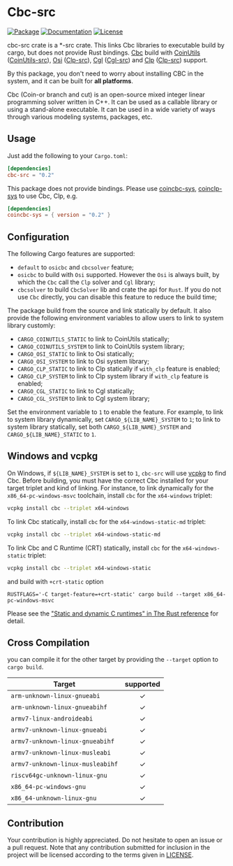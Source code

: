 # Cbc-src

[![Package][package-img]][package-url] [![Documentation][documentation-img]][documentation-url] [![License][license-img]][license-url]

cbc-src crate is a *-src crate. This links Cbc libraries to executable build by cargo, but does not provide Rust bindings. [Cbc] build with [CoinUtils] ([CoinUtils-src]), [Osi] ([Clp-src]), [Cgl] ([Cgl-src]) and [Clp] ([Clp-src]) support.

By this package, you don't need to worry about installing CBC in the system, and it can be built for **all platforms**.

Cbc (Coin-or branch and cut) is an open-source mixed integer linear programming solver written in C++. It can be used as a callable library or using a stand-alone executable. It can be used in a wide variety of ways through various modeling systems, packages, etc.

## Usage
Just add the following to your `Cargo.toml`:

```toml
[dependencies]
cbc-src = "0.2"
```

This package does not provide bindings. Please use [coincbc-sys], [coinclp-sys] to use Cbc, Clp, e.g.

```toml
[dependencies]
coincbc-sys = { version = "0.2" }
```

## Configuration

The following Cargo features are supported:

* `default` to `osicbc` and `cbcsolver` feature;
* `osicbc` to build with `Osi` supported. However the `Osi` is always built, by which the `Cbc` call the `Clp` solver and `Cgl` library;
* `cbcsolver` to build `CbcSolver` lib and crate the api for `Rust`. If you do not use `Cbc` directly, you can disable this feature to reduce the build time;

The package build from the source and link statically by default. It also provide the following environment variables to allow users to link to system library customly:

* `CARGO_COINUTILS_STATIC` to link to CoinUtils statically;
* `CARGO_COINUTILS_SYSTEM` to link to CoinUtils system library;
* `CARGO_OSI_STATIC` to link to Osi statically;
* `CARGO_OSI_SYSTEM` to link to Osi system library;
* `CARGO_CLP_STATIC` to link to Clp statically if `with_clp` feature is enabled;
* `CARGO_CLP_SYSTEM` to link to Clp system library if `with_clp` feature is enabled;
* `CARGO_CGL_STATIC` to link to Cgl statically;
* `CARGO_CGL_SYSTEM` to link to Cgl system library;

Set the environment variable to `1` to enable the feature. For example, to link to system library dynamically, set `CARGO_${LIB_NAME}_SYSTEM` to `1`; to link to system library statically, set both `CARGO_${LIB_NAME}_SYSTEM` and `CARGO_${LIB_NAME}_STATIC` to `1`.

## Windows and vcpkg

On Windows, if `${LIB_NAME}_SYSTEM` is set to `1`, `cbc-src` will use 
[vcpkg] to find Cbc. Before building, you must have the correct Cbc 
installed for your target triplet and kind of linking. For instance,
to link dynamically for the `x86_64-pc-windows-msvc` toolchain, install
 `cbc` for the `x64-windows` triplet:

```sh
vcpkg install cbc --triplet x64-windows
```

To link Cbc statically, install `cbc` for the `x64-windows-static-md` triplet:

```sh
vcpkg install cbc --triplet x64-windows-static-md
```

To link Cbc and C Runtime (CRT) statically, install `cbc` for the `x64-windows-static` triplet:

```sh
vcpkg install cbc --triplet x64-windows-static
```

and build with `+crt-static` option

```
RUSTFLAGS='-C target-feature=+crt-static' cargo build --target x86_64-pc-windows-msvc
```

Please see the ["Static and dynamic C runtimes" in The Rust reference](https://doc.rust-lang.org/reference/linkage.html#static-and-dynamic-c-runtimes) for detail.

## Cross Compilation

you can compile it for the other target by providing the `--target` option to 
`cargo build`. 


| Target                               |  supported  |
|--------------------------------------|:-----------:|
| `arm-unknown-linux-gnueabi`          | ✓   |
| `arm-unknown-linux-gnueabihf`        | ✓   |
| `armv7-linux-androideabi`            | ✓   |
| `armv7-unknown-linux-gnueabi`        | ✓   |
| `armv7-unknown-linux-gnueabihf`      | ✓   |
| `armv7-unknown-linux-musleabi`       | ✓   |
| `armv7-unknown-linux-musleabihf`     | ✓   |
| `riscv64gc-unknown-linux-gnu`        | ✓   |
| `x86_64-pc-windows-gnu`              | ✓   |
| `x86_64-unknown-linux-gnu`           | ✓   |

## Contribution

Your contribution is highly appreciated. Do not hesitate to open an issue or a
pull request. Note that any contribution submitted for inclusion in the project
will be licensed according to the terms given in [LICENSE](license-url).

[CoinUtils]: https://github.com/coin-or/CoinUtils
[Osi]: https://github.com/coin-or/Osi
[Cgl]: https://github.com/coin-or/Cgl
[Clp]: https://github.com/coin-or/Clp
[Cbc]: https://github.com/coin-or/Cbc
[BCP]: https://github.com/coin-or/BCP

[CoinUtils-src]: https://github.com/Maroon502/coinutils-src
[Osi-src]: https://github.com/Maroon502/osi-src
[Cgl-src]: https://github.com/Maroon502/cgl-src
[Clp-src]: https://github.com/Maroon502/clp-src
[Cbc-src]: https://github.com/Maroon502/cbc-src
[coincbc-sys]: https://github.com/Maroon502/coincbc-sys
[coinclp-sys]: https://github.com/Maroon502/coinclp-sys

[vcpkg]: https://github.com/Microsoft/vcpkg

[documentation-img]: https://docs.rs/cbc-src/badge.svg
[documentation-url]: https://docs.rs/cbc-src
[package-img]: https://img.shields.io/crates/v/cbc-src.svg
[package-url]: https://crates.io/crates/cbc-src
[license-img]: https://img.shields.io/crates/l/cbc-src.svg
[license-url]: https://github.com/Maroon502/cbc-src/blob/master/LICENSE.md
